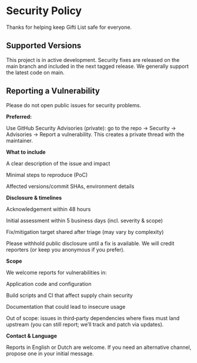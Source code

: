 # Security Policy

Thanks for helping keep Gifti List safe for everyone.

## Supported Versions

This project is in active development. Security fixes are released on the main branch and included in the next tagged release. We generally support the latest code on main.

## Reporting a Vulnerability

Please do not open public issues for security problems.

**Preferred:**

Use GitHub Security Advisories (private): go to the repo → Security → Advisories → Report a vulnerability. This creates a private thread with the maintainer.

**What to include**

A clear description of the issue and impact

Minimal steps to reproduce (PoC)

Affected versions/commit SHAs, environment details

**Disclosure & timelines**

Acknowledgement within 48 hours

Initial assessment within 5 business days (incl. severity & scope)

Fix/mitigation target shared after triage (may vary by complexity)

Please withhold public disclosure until a fix is available. We will credit reporters (or keep you anonymous if you prefer).

**Scope**

We welcome reports for vulnerabilities in:

Application code and configuration

Build scripts and CI that affect supply chain security

Documentation that could lead to insecure usage

Out of scope: issues in third‑party dependencies where fixes must land upstream (you can still report; we’ll track and patch via updates).

**Contact & Language**

Reports in English or Dutch are welcome. If you need an alternative channel, propose one in your initial message.


